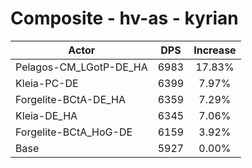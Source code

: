 # Composite - hv-as - kyrian
| Actor | DPS | Increase |
|---|:---:|:---:|
|Pelagos-CM_LGotP-DE_HA|6983|17.83%|
|Kleia-PC-DE|6399|7.97%|
|Forgelite-BCtA-DE_HA|6359|7.29%|
|Kleia-DE_HA|6345|7.06%|
|Forgelite-BCtA_HoG-DE|6159|3.92%|
|Base|5927|0.00%|
